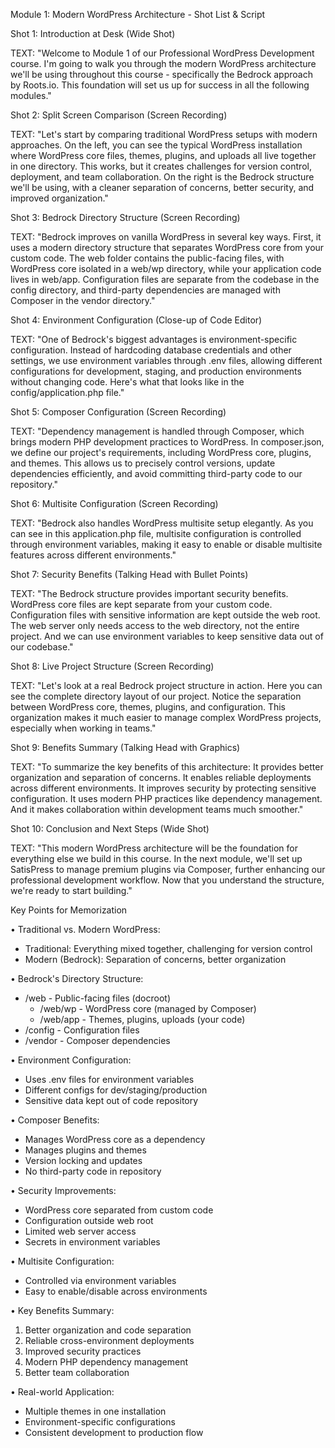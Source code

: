 Module 1: Modern WordPress Architecture - Shot List & Script

  Shot 1: Introduction at Desk (Wide Shot)

  TEXT: "Welcome to Module 1 of our Professional WordPress Development course. I'm going to walk you through the modern WordPress architecture we'll be using throughout this course - specifically the Bedrock approach by Roots.io.
  This foundation will set us up for success in all the following modules."

  Shot 2: Split Screen Comparison (Screen Recording)

  TEXT: "Let's start by comparing traditional WordPress setups with modern approaches. On the left, you can see the typical WordPress installation where WordPress core files, themes, plugins, and uploads all live together in one
  directory. This works, but it creates challenges for version control, deployment, and team collaboration. On the right is the Bedrock structure we'll be using, with a cleaner separation of concerns, better security, and improved
  organization."

  Shot 3: Bedrock Directory Structure (Screen Recording)

  TEXT: "Bedrock improves on vanilla WordPress in several key ways. First, it uses a modern directory structure that separates WordPress core from your custom code. The web folder contains the public-facing files, with WordPress
  core isolated in a web/wp directory, while your application code lives in web/app. Configuration files are separate from the codebase in the config directory, and third-party dependencies are managed with Composer in the vendor
  directory."

  Shot 4: Environment Configuration (Close-up of Code Editor)

  TEXT: "One of Bedrock's biggest advantages is environment-specific configuration. Instead of hardcoding database credentials and other settings, we use environment variables through .env files, allowing different configurations
  for development, staging, and production environments without changing code. Here's what that looks like in the config/application.php file."

  Shot 5: Composer Configuration (Screen Recording)

  TEXT: "Dependency management is handled through Composer, which brings modern PHP development practices to WordPress. In composer.json, we define our project's requirements, including WordPress core, plugins, and themes. This
  allows us to precisely control versions, update dependencies efficiently, and avoid committing third-party code to our repository."

  Shot 6: Multisite Configuration (Screen Recording)

  TEXT: "Bedrock also handles WordPress multisite setup elegantly. As you can see in this application.php file, multisite configuration is controlled through environment variables, making it easy to enable or disable multisite
  features across different environments."

  Shot 7: Security Benefits (Talking Head with Bullet Points)

  TEXT: "The Bedrock structure provides important security benefits. WordPress core files are kept separate from your custom code. Configuration files with sensitive information are kept outside the web root. The web server only
  needs access to the web directory, not the entire project. And we can use environment variables to keep sensitive data out of our codebase."

  Shot 8: Live Project Structure (Screen Recording)

  TEXT: "Let's look at a real Bedrock project structure in action. Here you can see the complete directory layout of our project. Notice the separation between WordPress core, themes, plugins, and configuration. This organization
  makes it much easier to manage complex WordPress projects, especially when working in teams."

  Shot 9: Benefits Summary (Talking Head with Graphics)

  TEXT: "To summarize the key benefits of this architecture: It provides better organization and separation of concerns. It enables reliable deployments across different environments. It improves security by protecting sensitive
  configuration. It uses modern PHP practices like dependency management. And it makes collaboration within development teams much smoother."

  Shot 10: Conclusion and Next Steps (Wide Shot)

  TEXT: "This modern WordPress architecture will be the foundation for everything else we build in this course. In the next module, we'll set up SatisPress to manage premium plugins via Composer, further enhancing our professional
  development workflow. Now that you understand the structure, we're ready to start building."

  Key Points for Memorization

  • Traditional vs. Modern WordPress:
  - Traditional: Everything mixed together, challenging for version control
  - Modern (Bedrock): Separation of concerns, better organization

  • Bedrock's Directory Structure:
  - /web - Public-facing files (docroot)
	- /web/wp - WordPress core (managed by Composer)
	- /web/app - Themes, plugins, uploads (your code)
  - /config - Configuration files
  - /vendor - Composer dependencies

  • Environment Configuration:
  - Uses .env files for environment variables
  - Different configs for dev/staging/production
  - Sensitive data kept out of code repository

  • Composer Benefits:
  - Manages WordPress core as a dependency
  - Manages plugins and themes
  - Version locking and updates
  - No third-party code in repository

  • Security Improvements:
  - WordPress core separated from custom code
  - Configuration outside web root
  - Limited web server access
  - Secrets in environment variables

  • Multisite Configuration:
  - Controlled via environment variables
  - Easy to enable/disable across environments

  • Key Benefits Summary:
  1. Better organization and code separation
  2. Reliable cross-environment deployments
  3. Improved security practices
  4. Modern PHP dependency management
  5. Better team collaboration

  • Real-world Application:
  - Multiple themes in one installation
  - Environment-specific configurations
  - Consistent development to production flow